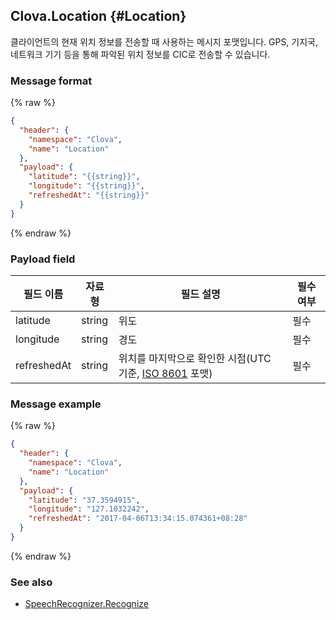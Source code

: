 ## Clova.Location {#Location}
클라이언트의 현재 위치 정보를 전송할 때 사용하는 메시지 포맷입니다. GPS, 기지국, 네트워크 기기 등을 통해 파악된 위치 정보를 CIC로 전송할 수 있습니다.

### Message format
{% raw %}
```json
{
  "header": {
    "namespace": "Clova",
    "name": "Location"
  },
  "payload": {
    "latitude": "{{string}}",
    "longitude": "{{string}}",
    "refreshedAt": "{{string}}"
  }
}
```
{% endraw %}

### Payload field

| 필드 이름       | 자료형    | 필드 설명                     | 필수 여부 |
|---------------|---------|-----------------------------|---------|
| latitude      | string  | 위도                                                                                     | 필수 |
| longitude     | string  | 경도                                                                                     | 필수 |
| refreshedAt   | string  | 위치를 마지막으로 확인한 시점(UTC 기준, [ISO 8601](https://en.wikipedia.org/wiki/ISO_8601) 포맷) | 필수 |

### Message example
{% raw %}
```json
{
  "header": {
    "namespace": "Clova",
    "name": "Location"
  },
  "payload": {
    "latitude": "37.3594915",
    "longitude": "127.1032242",
    "refreshedAt": "2017-04-06T13:34:15.074361+08:28"
  }
}
```
{% endraw %}

### See also
* [SpeechRecognizer.Recognize](/CIC/References/APIs/SpeechRecognizer.md#recognize-event)
